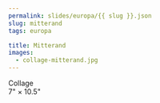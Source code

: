 ```yaml
---
permalink: slides/europa/{{ slug }}.json
slug: mitterand
tags: europa

title: Mitterand
images:
  - collage-mitterand.jpg
---
```

Collage  
7" × 10.5"
